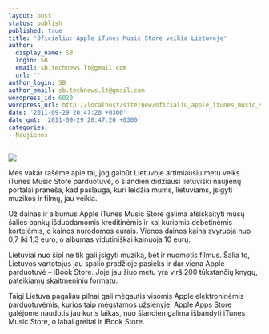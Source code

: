```yaml
---
layout: post
status: publish
published: true
title: 'Oficialiu: Apple iTunes Music Store veikia Lietuvoje'
author:
  display_name: SB
  login: SB
  email: sb.technews.lt@gmail.com
  url: ''
author_login: SB
author_email: sb.technews.lt@gmail.com
wordpress_id: 6020
wordpress_url: http://localhost/site/new/oficialiu_apple_itunes_music_store_veikia_lietuvoje/
date: '2011-09-29 20:47:20 +0300'
date_gmt: '2011-09-29 20:47:20 +0300'
categories:
- Naujienos
---
```

<div class="imgright"><img src="http://technews.lt/upload/iTunes-store.jpg"  /></div>
<p>Mes vakar rašėme apie tai, jog galbūt Lietuvoje artimiausiu metu veiks iTunes Music Store parduotuvė, o šiandien didžiausi lietuviški naujienų portalai praneša, kad paslauga, kuri leidžia mums, lietuviams, įsigyti muzikos ir filmų, jau veikia.</p>
<p>Už dainas ir albumus Apple iTunes Music Store galima atsiskaityti mūsų šalies bankų išduodamomis kreditinėmis ir kai kuriomis debetinėmis kortelėmis, o kainos nurodomos eurais. Vienos dainos kaina svyruoja nuo 0,7 iki 1,3 euro, o albumas vidutiniškai kainuoja 10 eurų.</p>
<p>Lietuviai nuo šiol ne tik gali įsigyti muziką, bet ir nuomotis filmus. Šalia to, Lietuvos vartotojus jau spalio pradžioje pasieks ir dar viena Apple parduotuvė – iBook Store. Joje jau šiuo metu yra virš 200 tūkstančių knygų, pateikiamų skaitmeniniu formatu.</p>
<p>Taigi Lietuva pagaliau pilnai gali mėgautis visomis Apple elektroninėmis parduotuvėmis, kurios taip mėgstamos užsienyje. Apple Apps Store galėjome naudotis jau kuris laikas, nuo šiandien galima išbandyti iTunes Music Store, o labai greitai ir iBook Store.</p>
